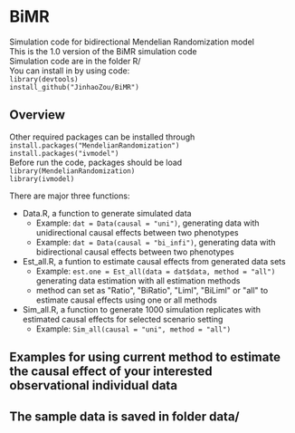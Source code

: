 # BiMR
Simulation code for bidirectional Mendelian Randomization model         
This is the 1.0 version of the BiMR simulation code          
Simulation code are in the folder R/            
You can install in by using code:         
`library(devtools)`     
`install_github("JinhaoZou/BiMR")`  

## Overview
Other required packages can be installed through      
`install.packages("MendelianRandomization")`     
`install.packages("ivmodel")`      
Before run the code, packages should be load             
`library(MendelianRandomization)`       
`library(ivmodel)`        

There are major three functions: 
- Data.R, a function to generate simulated data
    -  Example: `dat = Data(causal = "uni")`, generating data with unidirectional causal effects between two phenotypes 
    -  Example: `dat = Data(causal = "bi_infi")`, generating data with bidirectional causal effects between two phenotypes
- Est_all.R, a funtion to estimate causal effects from generated data sets
    -  Example: `est.one = Est_all(data = dat$data, method = "all")` generating data estimation with all estimation methods
    -  method can set as "Ratio", "BiRatio", "Liml", "BiLiml" or "all" to estimate causal effects using one or all methods
- Sim_all.R, a function to generate 1000 simulation replicates with estimated causal effects for selected scenario setting 
    -  Example: `Sim_all(causal = "uni", method = "all")`

## Examples for using current method to estimate the causal effect of your interested observational individual data           
The sample data is saved in folder data/
- 



